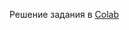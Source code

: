Решение задания в [Colab](https://colab.research.google.com/drive/1ast2iZstLUTsdVtIRGUyzPEwLkoqQ8T5)
